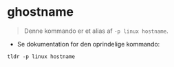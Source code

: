 # ghostname

> Denne kommando er et alias af `-p linux hostname`.

- Se dokumentation for den oprindelige kommando:

`tldr -p linux hostname`
